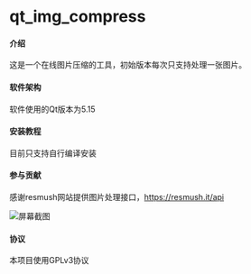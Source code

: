 # qt_img_compress 

#### 介绍
这是一个在线图片压缩的工具，初始版本每次只支持处理一张图片。

#### 软件架构
软件使用的Qt版本为5.15


#### 安装教程
目前只支持自行编译安装

#### 参与贡献
感谢resmush网站提供图片处理接口，https://resmush.it/api

![屏幕截图](https://images.gitee.com/uploads/images/2021/0530/221053_9ec019ce_774924.png "screenshot1.png")

#### 协议
本项目使用GPLv3协议
